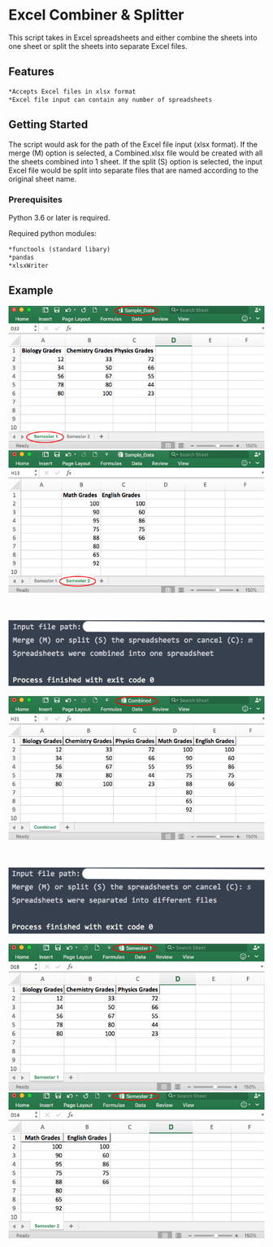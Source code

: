 # Excel Combiner & Splitter

This script takes in Excel spreadsheets and either combine the sheets into one sheet or split the sheets into separate Excel files. 

## Features
    *Accepts Excel files in xlsx format
    *Excel file input can contain any number of spreadsheets
    
## Getting Started

The script would ask for the path of the Excel file input (xlsx format).  If the merge (M) option is selected, a Combined.xlsx file would be created with all the sheets combined into 1 sheet.
If the split (S) option is selected, the input Excel file would be split into separate files that are named according to the original sheet name.

### Prerequisites
Python 3.6 or later is required.

Required python modules:

    *functools (standard libary)
    *pandas
    *xlsxWriter 

## Example
![Image](Screenshot_1.png)
![Image](Screenshot_2.png)
<br/><br/><br/><br/>
![Image](Screenshot_3.png)
<br/><br/>
![Image](Screenshot_4.png)
<br/><br/><br/><br/>
![Image](Screenshot_5.png)
<br/><br/>
![Image](Screenshot_6.png)
![Image](Screenshot_7.png)



